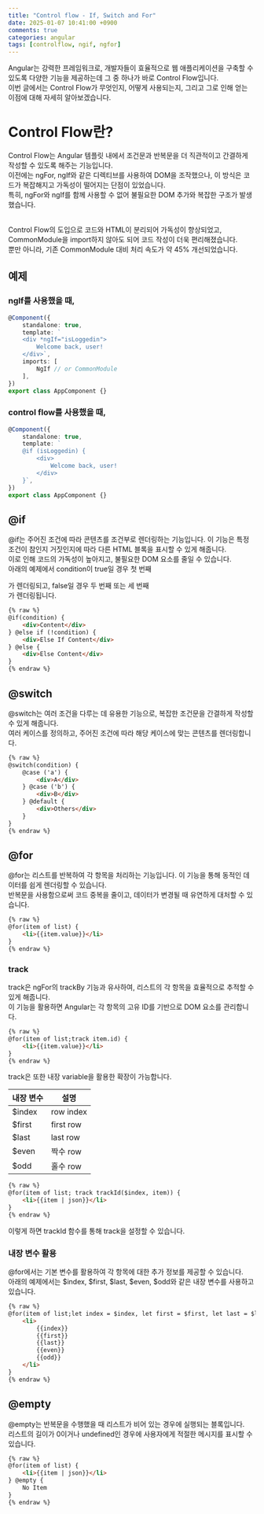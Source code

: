 ```yaml
---
title: "Control flow - If, Switch and For"
date: 2025-01-07 10:41:00 +0900
comments: true
categories: angular
tags: [controlflow, ngif, ngfor]
---
```


Angular는 강력한 프레임워크로, 개발자들이 효율적으로 웹 애플리케이션을 구축할 수 있도록 다양한 기능을 제공하는데 그 중 하나가 바로 Control Flow입니다. <br/>
이번 글에서는 Control Flow가 무엇인지, 어떻게 사용되는지, 그리고 그로 인해 얻는 이점에 대해 자세히 알아보겠습니다.

# Control Flow란?
Control Flow는 Angular 템플릿 내에서 조건문과 반복문을 더 직관적이고 간결하게 작성할 수 있도록 해주는 기능입니다. <br/>
이전에는 ngFor, ngIf와 같은 디렉티브를 사용하여 DOM을 조작했으나, 이 방식은 코드가 복잡해지고 가독성이 떨어지는 단점이 있었습니다. <br/>
특히, ngFor와 ngIf를 함께 사용할 수 없어 불필요한 DOM 추가와 복잡한 구조가 발생했습니다.<br/><br/>

Control Flow의 도입으로 코드와 HTML이 분리되어 가독성이 향상되었고, CommonModule을 import하지 않아도 되어 코드 작성이 더욱 편리해졌습니다. <br/>
뿐만 아니라, 기존 CommonModule 대비 처리 속도가 약 45% 개선되었습니다.

## 예제

### ngIf를 사용했을 때,

```ts
@Component({
	standalone: true,
	template: `
	<div *ngIf="isLoggedin">
		Welcome back, user!
	</div>`,
	imports: [
		NgIf // or CommonModule
	],
})
export class AppComponent {}

```

### control flow를 사용했을 때,

```ts
@Component({
	standalone: true,
	template: `
	@if (isLoggedin) {
		<div>
			Welcome back, user!
		</div>
	}`,
})
export class AppComponent {}

```

## @if
@if는 주어진 조건에 따라 콘텐츠를 조건부로 렌더링하는 기능입니다. 이 기능은 특정 조건이 참인지 거짓인지에 따라 다른 HTML 블록을 표시할 수 있게 해줍니다.<br/>
이로 인해 코드의 가독성이 높아지고, 불필요한 DOM 요소를 줄일 수 있습니다.<br/>
아래의 예제에서 condition이 true일 경우 첫 번째 <div>가 렌더링되고, false일 경우 두 번째 또는 세 번째 <div>가 렌더링됩니다.

```html
{% raw %}
@if(condition) {
	<div>Content</div>
} @else if (!condition) {
	<div>Else If Content</div>
} @else {
	<div>Else Content</div>
}
{% endraw %}

```

## @switch
@switch는 여러 조건을 다루는 데 유용한 기능으로, 복잡한 조건문을 간결하게 작성할 수 있게 해줍니다.<br/>
여러 케이스를 정의하고, 주어진 조건에 따라 해당 케이스에 맞는 콘텐츠를 렌더링합니다.<br/>


```html
{% raw %}
@switch(condition) {
	@case ('a') {
		<div>A</div>
	} @case ('b') {
		<div>B</div>
	} @default {
		<div>Others</div>
	}
}
{% endraw %}
```

## @for
@for는 리스트를 반복하여 각 항목을 처리하는 기능입니다. 이 기능을 통해 동적인 데이터를 쉽게 렌더링할 수 있습니다.<br/>
반복문을 사용함으로써 코드 중복을 줄이고, 데이터가 변경될 때 유연하게 대처할 수 있습니다.

```html
{% raw %}
@for(item of list) {
	<li>{{item.value}}</li>
}
{% endraw %}
```

### track

track은 ngFor의 trackBy 기능과 유사하여, 리스트의 각 항목을 효율적으로 추적할 수 있게 해줍니다.<br/>
이 기능을 활용하면 Angular는 각 항목의 고유 ID를 기반으로 DOM 요소를 관리합니다.

```html
{% raw %}
@for(item of list;track item.id) {
	<li>{{item.value}}</li>
}
{% endraw %}
```

track은 또한 내장 variable을 활용한 확장이 가능합니다.

| 내장 변수 | 설명 |
| --- | --- |
| $index | row index |
| $first | first row |
| $last | last row |
| $even | 짝수 row |
| $odd | 홀수 row |


```html
{% raw %}
@for(item of list; track trackId($index, item)) {
	<li>{{item | json}}</li>
}
{% endraw %}
```
이렇게 하면 trackId 함수를 통해 track을 설정할 수 있습니다.

### 내장 변수 활용
@for에서는 기본 변수를 활용하여 각 항목에 대한 추가 정보를 제공할 수 있습니다.<br/>
아래의 예제에서는 $index, $first, $last, $even, $odd와 같은 내장 변수를 사용하고 있습니다.

```html
{% raw %}
@for(item of list;let index = $index, let first = $first, let last = $last, let even = $even, let odd = $odd) {
	<li>
		{{index}}
		{{first}}
		{{last}}
		{{even}}
		{{odd}}
	</li>
}
{% endraw %}
```

## @empty
@empty는 반복문을 수행했을 때 리스트가 비어 있는 경우에 실행되는 블록입니다. <br/>
리스트의 길이가 0이거나 undefined인 경우에 사용자에게 적절한 메시지를 표시할 수 있습니다.

```html
{% raw %}
@for(item of list) {
	<li>{{item | json}}</li>
} @empty {
	No Item
}
{% endraw %}
```